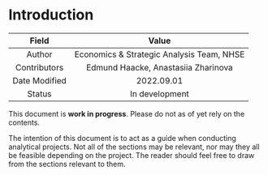 # Introduction

| Field | Value |
| :---: | :---: |
| Author | Economics & Strategic Analysis Team, NHSE |
| Contributors | Edmund Haacke, Anastasiia Zharinova |
| Date Modified | 2022.09.01 |
| Status | In development |

This document is **work in progress**. Please do not as of yet rely on the contents.

The intention of this document is to act as a guide when conducting analytical projects. Not all of the sections may be relevant, nor may they all be feasible depending on the project. The reader should feel free to draw from the sections relevant to them.
